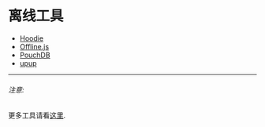 # 离线工具

* [Hoodie](http://hood.ie/)
* [Offline.js](http://github.hubspot.com/offline/docs/welcome/)
* [PouchDB](http://pouchdb.com/)
* [upup](https://www.talater.com/upup/)

***

###### 注意:

更多工具请看[这里](https://github.com/pazguille/offline-first#tools).





































 






